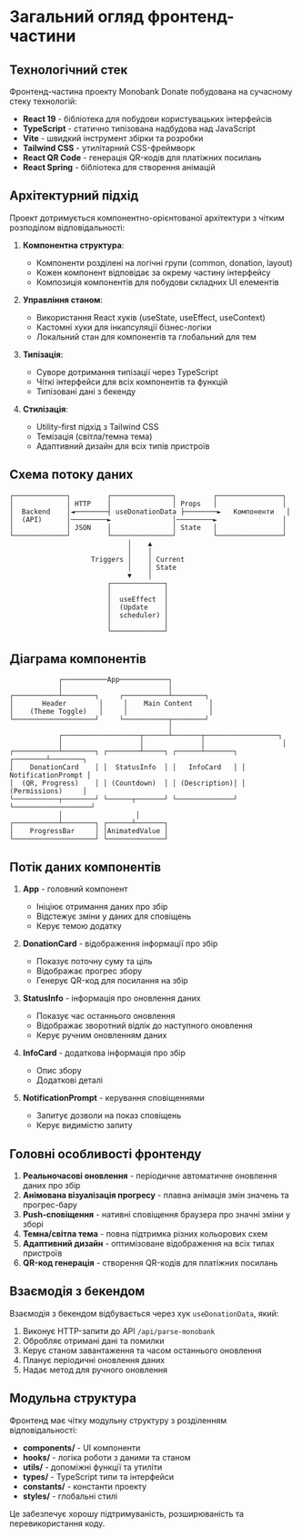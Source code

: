 # Загальний огляд фронтенд-частини

## Технологічний стек

Фронтенд-частина проекту Monobank Donate побудована на сучасному стеку технологій:

- **React 19** - бібліотека для побудови користувацьких інтерфейсів
- **TypeScript** - статично типізована надбудова над JavaScript
- **Vite** - швидкий інструмент збірки та розробки
- **Tailwind CSS** - утилітарний CSS-фреймворк
- **React QR Code** - генерація QR-кодів для платіжних посилань
- **React Spring** - бібліотека для створення анімацій

## Архітектурний підхід

Проект дотримується компонентно-орієнтованої архітектури з чітким розподілом відповідальності:

1. **Компонентна структура**:
   - Компоненти розділені на логічні групи (common, donation, layout)
   - Кожен компонент відповідає за окрему частину інтерфейсу
   - Композиція компонентів для побудови складних UI елементів

2. **Управління станом**:
   - Використання React хуків (useState, useEffect, useContext)
   - Кастомні хуки для інкапсуляції бізнес-логіки
   - Локальний стан для компонентів та глобальний для тем

3. **Типізація**:
   - Суворе дотримання типізації через TypeScript
   - Чіткі інтерфейси для всіх компонентів та функцій
   - Типізовані дані з бекенду

4. **Стилізація**:
   - Utility-first підхід з Tailwind CSS
   - Темізація (світла/темна тема)
   - Адаптивний дизайн для всіх типів пристроїв

## Схема потоку даних

```
┌─────────────┐         ┌───────────────┐         ┌────────────────┐
│             │ HTTP    │               │ Props   │                │
│  Backend    │◄────────┤ useDonationData ├────────►   Компоненти   │
│  (API)      │─────────►               │─────────►                │
│             │ JSON    │               │ State   │                │
└─────────────┘         └───────────────┘         └────────────────┘
                             │    ▲
                             │    │
                    Triggers │    │ Current 
                             │    │ State
                             ▼    │
                        ┌─────────────┐
                        │             │
                        │  useEffect  │
                        │  (Update    │
                        │  scheduler) │
                        │             │
                        └─────────────┘
```

## Діаграма компонентів

```
            ┌───────────App────────────┐
            │                          │
┌───────────┴────────┐     ┌───────────┴────────┐
│       Header        │     │    Main Content    │
│    (Theme Toggle)   │     │                    │
└────────────────────┘     └───────────┬────────┘
                                       │
            ┌───────────────────┬──────┴───────┬──────────────────┐
            │                   │              │                   │
┌───────────┴────────┐ ┌────────┴─────┐ ┌──────┴───────┐ ┌────────┴────────┐
│    DonationCard    │ │  StatusInfo  │ │   InfoCard   │ │  NotificationPrompt │
│  (QR, Progress)    │ │ (Countdown)  │ │ (Description)│ │   (Permissions)     │
└───────────┬────────┘ └──────┬───────┘ └──────────────┘ └───────────────────┘
            │                  │
┌───────────┴────────┐ ┌──────┴───────┐
│    ProgressBar     │ │AnimatedValue │
└────────────────────┘ └──────────────┘
```

## Потік даних компонентів

1. **App** - головний компонент
   - Ініціює отримання даних про збір
   - Відстежує зміни у даних для сповіщень
   - Керує темою додатку

2. **DonationCard** - відображення інформації про збір
   - Показує поточну суму та ціль
   - Відображає прогрес збору
   - Генерує QR-код для посилання на збір

3. **StatusInfo** - інформація про оновлення даних
   - Показує час останнього оновлення
   - Відображає зворотний відлік до наступного оновлення
   - Керує ручним оновленням даних

4. **InfoCard** - додаткова інформація про збір
   - Опис збору
   - Додаткові деталі

5. **NotificationPrompt** - керування сповіщеннями
   - Запитує дозволи на показ сповіщень
   - Керує видимістю запиту

## Головні особливості фронтенду

1. **Реальночасові оновлення** - періодичне автоматичне оновлення даних про збір
2. **Анімована візуалізація прогресу** - плавна анімація змін значень та прогрес-бару
3. **Push-сповіщення** - нативні сповіщення браузера про значні зміни у зборі
4. **Темна/світла тема** - повна підтримка різних кольорових схем
5. **Адаптивний дизайн** - оптимізоване відображення на всіх типах пристроїв
6. **QR-код генерація** - створення QR-кодів для платіжних посилань

## Взаємодія з бекендом

Взаємодія з бекендом відбувається через хук `useDonationData`, який:

1. Виконує HTTP-запити до API `/api/parse-monobank`
2. Обробляє отримані дані та помилки
3. Керує станом завантаження та часом останнього оновлення
4. Планує періодичні оновлення даних
5. Надає метод для ручного оновлення

## Модульна структура

Фронтенд має чітку модульну структуру з розділенням відповідальності:

- **components/** - UI компоненти
- **hooks/** - логіка роботи з даними та станом
- **utils/** - допоміжні функції та утиліти
- **types/** - TypeScript типи та інтерфейси
- **constants/** - константи проекту
- **styles/** - глобальні стилі

Це забезпечує хорошу підтримуваність, розширюваність та перевикористання коду. 